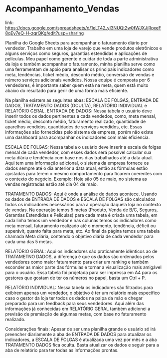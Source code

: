 # Acompanhamento_Vendas
link: https://docs.google.com/spreadsheets/d/1eLT42_yI3NUQt2w0fWJXJjRpxeF8qEy7eQ-H-zqrQKg/edit?usp=sharing

Planilha do Google Sheets para acompanhar o faturamento diário por vendedor.
Trabalho em uma loja de varejo que vende produtos eletrônicos e alguns serviços como seguros, garantias estendidas e aplicações de películas. 
Meu papel como gerente é cuidar de toda a parte administrativa da loja e também acompanhar o faturamento, minha planilha serve como uma ferramentam de apoio para analisar os principais indicadores como meta, tendências, ticket médio, desconto médio, conversão de vendas e número serviços adicionais vendidos.
Nossa equipe é composta por 6 vendedores, é importante saber quem está na meta, quem está muito abaixo do resultado para gerir de uma forma mais eficiente. 

Na planilha existem as seguintes abas: ESCALA DE FOLGAS, ENTRADA DE DADOS, TRATAMENTO DADOS (OCULTA), RELATÓRIO INDIVIDUAL e RELATÓRIO GERAL. 
ENTRADA DE DADOS: Nessa tabela o usuário deve inserir todos os dados pertinentes a cada vendedos, como, meta mensal, ticket médio, desconto médio, faturamento realizado, quantidade de aparelhos vendidos, quantidades de serviços vendidos, etc. Essas informações são fornecidas pelo sistema da empresa, porém não existe uma dashboard para acompanhar os indicadores com mais eficiencia.

ESCALA DE FOLGAS: Nessa tabela o usuário deve inserir a escala de folgas mensal de cada vendedor, com esses dados será possível calcular sua meta diária e tendência com base nos dias trabalhados até a data atual. Aqui tem uma informação adicional, o sistema da empresa fornece os dados sempre até o dia anterior a data atual, então as fórmulas estão ajustadas para terem o mesmo comportamento para ficarem coerentes com o contexto do negócio. Exemplo: Hoje são 05 de maio, no sistema as vendas registradas estão até dia 04 de maio.

TRATAMENTO DADOS: Aqui é onde a análise de dados acontece. Usando os dados de ENTRADA DE DADOS e ESCALA DE FOLGAS são calculados todos os indicadores necessários para a operação daquela loja no contexto de vendas. 
Na operação temos 5 metas (Produto, Venda de B/C, Seguros, Garantias Estendidas e Películas) para cada meta é criada uma tabela, em cada linha temos um vendedor e nas colunas temos os indicadores como meta mensal, faturamento realizado até o momento, tendência, déficit ou superávit, quanto falta para meta, etc. 
Ao final da página temos uma tabela chamada Meta diária, contendo o objetivo diária de cada vendedor para cada uma das 5 metas.

RELATÓRIO GERAL: Aqui os indicadores são praticamente idênticos ao de TRATAMETNO DADOS, a diferença é que os dados são ordenados pelos vendedores como maior faturamento para criar um ranking e também esconder as maior parte das fórmulas e tornar a visualização mais amigável para o usuário. 
Essa tabela foi projetada para ser impressa em A4 para os gestores que gostam de ter os números no papel, basta um Ctrl + P.

RELATÓRIO INDIVIDUAL: Nessa tabela os indicadores são filtrados para exibirem apenas um vendedor, o objetivo é ter um relatório mais específico caso o gestor da loja ter todos os dados na palpa da mão e chegar preparado para um feedback para seus vendedores. Aqui além das informações já conhecidas em RELATÓRIO GERAL também adicionei a previsão de premiação de algumas metas, com base no faturamento realizado. 


Considerações finais: Apesar de ser uma planilha grande o usuário só irá preencher diariamente a aba de ENTRADA DE DADOS para atualizar os indicadores, a ESCALA DE FOLGAS é atualizada uma vez por mês e a aba TRATAMENTO DADOS fica oculta.
Basta atualizar os dados e seguir para a aba de relatório para ter todas as informações prontas.
